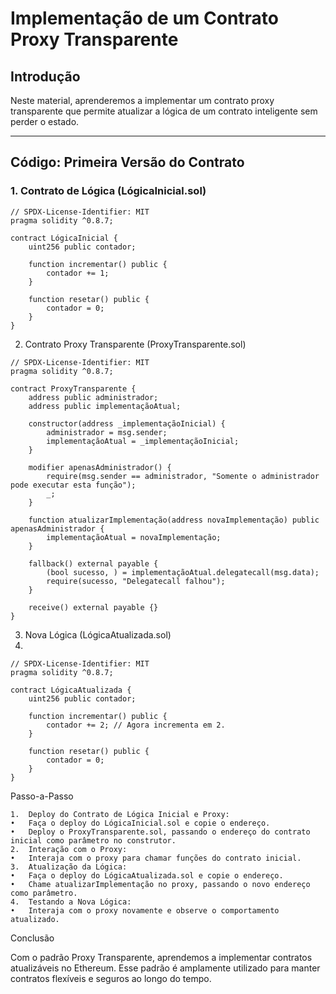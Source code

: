 # Implementação de um Contrato Proxy Transparente  

## Introdução  
Neste material, aprenderemos a implementar um contrato proxy transparente que permite atualizar a lógica de um contrato inteligente sem perder o estado.  

---

## Código: Primeira Versão do Contrato  

### 1. Contrato de Lógica (LógicaInicial.sol)  

```solidity
// SPDX-License-Identifier: MIT
pragma solidity ^0.8.7;

contract LógicaInicial {
    uint256 public contador;

    function incrementar() public {
        contador += 1;
    }

    function resetar() public {
        contador = 0;
    }
}
```

2. Contrato Proxy Transparente (ProxyTransparente.sol)

```solidity
// SPDX-License-Identifier: MIT
pragma solidity ^0.8.7;

contract ProxyTransparente {
    address public administrador;
    address public implementaçãoAtual;

    constructor(address _implementaçãoInicial) {
        administrador = msg.sender;
        implementaçãoAtual = _implementaçãoInicial;
    }

    modifier apenasAdministrador() {
        require(msg.sender == administrador, "Somente o administrador pode executar esta função");
        _;
    }

    function atualizarImplementação(address novaImplementação) public apenasAdministrador {
        implementaçãoAtual = novaImplementação;
    }

    fallback() external payable {
        (bool sucesso, ) = implementaçãoAtual.delegatecall(msg.data);
        require(sucesso, "Delegatecall falhou");
    }

    receive() external payable {}
}
```


3. Nova Lógica (LógicaAtualizada.sol)
4. 
```solidity
// SPDX-License-Identifier: MIT
pragma solidity ^0.8.7;

contract LógicaAtualizada {
    uint256 public contador;

    function incrementar() public {
        contador += 2; // Agora incrementa em 2.
    }

    function resetar() public {
        contador = 0;
    }
}
```

Passo-a-Passo

	1.	Deploy do Contrato de Lógica Inicial e Proxy:
	•	Faça o deploy do LógicaInicial.sol e copie o endereço.
	•	Deploy o ProxyTransparente.sol, passando o endereço do contrato inicial como parâmetro no construtor.
	2.	Interação com o Proxy:
	•	Interaja com o proxy para chamar funções do contrato inicial.
	3.	Atualização da Lógica:
	•	Faça o deploy do LógicaAtualizada.sol e copie o endereço.
	•	Chame atualizarImplementação no proxy, passando o novo endereço como parâmetro.
	4.	Testando a Nova Lógica:
	•	Interaja com o proxy novamente e observe o comportamento atualizado.

Conclusão

Com o padrão Proxy Transparente, aprendemos a implementar contratos atualizáveis no Ethereum. Esse padrão é amplamente utilizado para manter contratos flexíveis e seguros ao longo do tempo.


